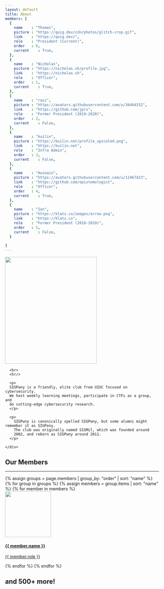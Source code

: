```yaml
---
layout: default
title: About
members: [
  {
    name    : "Thomas",
    picture : "https://quig.dev/cdn/photos/glitch-crop.gif",
    link    : "https://quig.dev/",
    role    : "President (Current)",
    order   : 0,
    current    : True,
  },
  {
    name    : "Nicholas",
    picture : "https://nicholas.sh/profile.jpg",
    link    : "https://nicholas.sh",
    role    : "Officer",
    order   : 1,
    current    : True,
  },
  {
    name    : "ravi",
    picture : "https://avatars.githubusercontent.com/u/36464332",
    link    : "https://github.com/jprx",
    role    : "Former President (2019-2020)",
    order   : 2,
    current    : False,
  },
  {
    name    : "kuilin",
    picture : "https://kuilin.net/profile_upscaled.png",
    link    : "https://kuilin.net",
    role    : "Infra Admin",
    order   : 3,
    current    : False,
  },
  {
    name    : "Husnain",
    picture : "https://avatars.githubusercontent.com/u/12467423",
    link    : "https://github.com/epistemologist",
    role    : "Officer",
    order   : 4,
    current    : True,
  },
  {
    name    : "Ian",
    picture : "https://klatz.co/images/arrow.png",
    link    : "https://klatz.co",
    role    : "Former President (2018-2019)",
    order   : 5,
    current    : False,
  }
  
]
---
```


<div class="container mb-5">
  <div class="row">
    <div class="col panel mt-5">
      <div class="embedded-image">
        <img src="{{ site.baseurl }}/images/logo.png" class="rounded" height="350" width="300"/>
      </div>

      <br>
      <hr/>

	  <p>
	  SIGPwny is a friendly, elite club from UIUC focused on cybersecurity.
	  We host weekly learning meetings, participate in CTFs as a group, and
	  do cutting-edge cybersecurity research.
	  </p>

      <p>
        SIGPwny is canonically spelled SIGPwny, but some alumni might remember it as SIGPony.
        The club was originally named SIGMil, which was founded around
		2002, and reborn as SIGPwny around 2011.
      </p>

    </div>
  </div>

  <div class="col panel mt-5">
    <h2 class="my-5 header"> Our Members </h2>
    <hr/>
    <div class="row d-flex justify-content-center">
    {% assign groups = page.members | group_by: "order" | sort: "name" %}
    {% for group in groups %}
      {% assign members = group.items | sort: "name" %}
      {% for member in members %}
        <div class="card m-3">
          <a href="{{ member.link }}">
            <div class="member-image">
              <img src="{{ member.picture }}" class="rounded-circle my-3" height="150" width="150"/>
              <h4 class="mx-3">{{ member.name }}</h4>
              <p class="mx-3">{{ member.role }}</p>
            </div>
          </a>
        </div>
      {% endfor %}
    {% endfor %}
    </div>
    <h2 class="my-5 header"> and 500+ more! </h2>
  </div>
</div>

